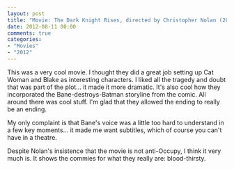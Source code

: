 ```yaml
---
layout: post
title: "Movie: The Dark Knight Rises, directed by Christopher Nolan (2012)"
date: 2012-08-11 00:00
comments: true
categories:
- "Movies"
- "2012"
---
```


This was a very cool movie. I thought they did a great job setting
up Cat Woman and Blake as interesting characters. I liked all the
tragedy and doubt that was part of the plot... it made it more
dramatic. It's also cool how they incorporated the
Bane-destroys-Batman storyline from the comic. All around there was
cool stuff. I'm glad that they allowed the ending to really be an
ending.

My only complaint is that Bane's voice was a little too hard to
understand in a few key moments... it made me want subtitles, which
of course you can't have in a theatre.

Despite Nolan's insistence that the movie is not anti-Occupy, I
think it very much is. It shows the commies for what they really
are: blood-thirsty.
